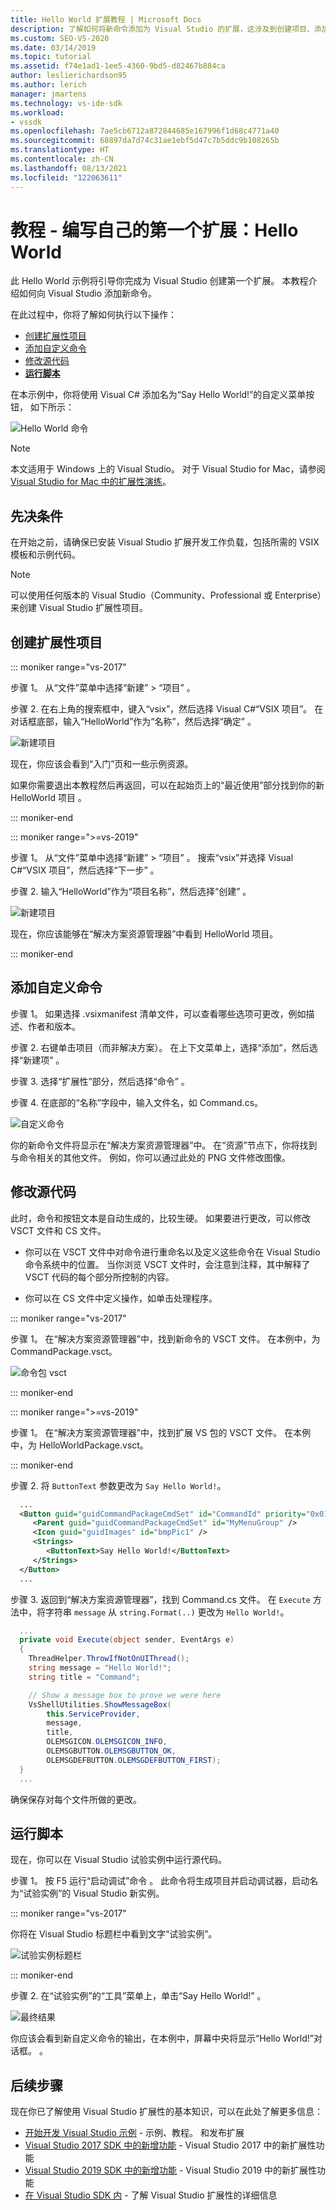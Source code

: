 ```yaml
---
title: Hello World 扩展教程 | Microsoft Docs
description: 了解如何将新命令添加为 Visual Studio 的扩展，这涉及到创建项目、添加命令和修改源代码。
ms.custom: SEO-VS-2020
ms.date: 03/14/2019
ms.topic: tutorial
ms.assetid: f74e1ad1-1ee5-4360-9bd5-d82467b884ca
author: leslierichardson95
ms.author: lerich
manager: jmartens
ms.technology: vs-ide-sdk
ms.workload:
- vssdk
ms.openlocfilehash: 7ae5cb6712a872844685e167996f1d68c4771a40
ms.sourcegitcommit: 68897da7d74c31ae1ebf5d47c7b5ddc9b108265b
ms.translationtype: HT
ms.contentlocale: zh-CN
ms.lasthandoff: 08/13/2021
ms.locfileid: "122063611"
---
```

# <a name="tutorial---create-your-first-extension-hello-world"></a>教程 - 编写自己的第一个扩展：Hello World

此 Hello World 示例将引导你完成为 Visual Studio 创建第一个扩展。 本教程介绍如何向 Visual Studio 添加新命令。

在此过程中，你将了解如何执行以下操作：

* [创建扩展性项目](#create-an-extensibility-project)
* [添加自定义命令](#add-a-custom-command)
* [修改源代码](#modify-the-source-code)
* **[运行脚本](#run-it)**

在本示例中，你将使用 Visual C# 添加名为“Say Hello World!”的自定义菜单按钮， 如下所示：

![Hello World 命令](media/hello-world-say-hello-world.png)

> [!NOTE]
> 本文适用于 Windows 上的 Visual Studio。 对于 Visual Studio for Mac，请参阅 [Visual Studio for Mac 中的扩展性演练](/visualstudio/mac/extending-visual-studio-mac-walkthrough)。

## <a name="prerequisites"></a>先决条件

在开始之前，请确保已安装 Visual Studio 扩展开发工作负载，包括所需的 VSIX 模板和示例代码。

> [!NOTE]
> 可以使用任何版本的 Visual Studio（Community、Professional 或 Enterprise）来创建 Visual Studio 扩展性项目。

## <a name="create-an-extensibility-project"></a>创建扩展性项目

::: moniker range="vs-2017"

步骤 1。 从“文件”菜单中选择“新建” > “项目”  。

步骤 2. 在右上角的搜索框中，键入“vsix”，然后选择 Visual C#“VSIX 项目”。 在对话框底部，输入“HelloWorld”作为“名称”，然后选择“确定” 。

![新建项目](media/hello-world-new-project.png)

现在，你应该会看到“入门”页和一些示例资源。

如果你需要退出本教程然后再返回，可以在起始页上的“最近使用”部分找到你的新 HelloWorld 项目 。

::: moniker-end

::: moniker range=">=vs-2019"

步骤 1。 从“文件”菜单中选择“新建” > “项目”  。 搜索“vsix”并选择 Visual C#“VSIX 项目”，然后选择“下一步” 。

步骤 2. 输入“HelloWorld”作为“项目名称”，然后选择“创建” 。

![新建项目](media/hello-world-new-project-2019.png)

现在，你应该能够在“解决方案资源管理器”中看到 HelloWorld 项目。

::: moniker-end

## <a name="add-a-custom-command"></a>添加自定义命令

步骤 1。 如果选择 .vsixmanifest 清单文件，可以查看哪些选项可更改，例如描述、作者和版本。

步骤 2. 右键单击项目（而非解决方案）。 在上下文菜单上，选择“添加”，然后选择“新建项” 。

步骤 3. 选择“扩展性”部分，然后选择“命令” 。

步骤 4. 在底部的“名称”字段中，输入文件名，如 Command.cs。

![自定义命令](media/hello-world-vsix-command.png)

你的新命令文件将显示在“解决方案资源管理器”中。 在“资源”节点下，你将找到与命令相关的其他文件。 例如，你可以通过此处的 PNG 文件修改图像。

## <a name="modify-the-source-code"></a>修改源代码

此时，命令和按钮文本是自动生成的，比较生硬。 如果要进行更改，可以修改 VSCT 文件和 CS 文件。

* 你可以在 VSCT 文件中对命令进行重命名以及定义这些命令在 Visual Studio 命令系统中的位置。 当你浏览 VSCT 文件时，会注意到注释，其中解释了 VSCT 代码的每个部分所控制的内容。

* 你可以在 CS 文件中定义操作，如单击处理程序。

::: moniker range="vs-2017"

步骤 1。 在“解决方案资源管理器”中，找到新命令的 VSCT 文件。 在本例中，为 CommandPackage.vsct。

![命令包 vsct](media/hello-world-command-package-vsct.png)

::: moniker-end

::: moniker range=">=vs-2019"

步骤 1。 在“解决方案资源管理器”中，找到扩展 VS 包的 VSCT 文件。 在本例中，为 HelloWorldPackage.vsct。

::: moniker-end

步骤 2. 将 `ButtonText` 参数更改为 `Say Hello World!`。

```xml
  ...
  <Button guid="guidCommandPackageCmdSet" id="CommandId" priority="0x0100" type="Button">
     <Parent guid="guidCommandPackageCmdSet" id="MyMenuGroup" />
     <Icon guid="guidImages" id="bmpPic1" />
     <Strings>
        <ButtonText>Say Hello World!</ButtonText>
     </Strings>
  </Button>
  ...
```

步骤 3. 返回到“解决方案资源管理器”，找到 Command.cs 文件。 在 `Execute` 方法中，将字符串 `message` 从 `string.Format(..)` 更改为 `Hello World!`。

```csharp
  ...
  private void Execute(object sender, EventArgs e)
  {
    ThreadHelper.ThrowIfNotOnUIThread();
    string message = "Hello World!";
    string title = "Command";

    // Show a message box to prove we were here
    VsShellUtilities.ShowMessageBox(
        this.ServiceProvider,
        message,
        title,
        OLEMSGICON.OLEMSGICON_INFO,
        OLEMSGBUTTON.OLEMSGBUTTON_OK,
        OLEMSGDEFBUTTON.OLEMSGDEFBUTTON_FIRST);
  }
  ...
```

确保保存对每个文件所做的更改。

## <a name="run-it"></a>运行脚本

现在，你可以在 Visual Studio 试验实例中运行源代码。

步骤 1。 按 F5 运行“启动调试”命令 。 此命令将生成项目并启动调试器，启动名为“试验实例”的 Visual Studio 新实例。

::: moniker range="vs-2017"

你将在 Visual Studio 标题栏中看到文字“试验实例”。

![试验实例标题栏](media/hello-world-exp-instance.png)

::: moniker-end

步骤 2. 在“试验实例”的“工具”菜单上，单击“Say Hello World!”  。

![最终结果](media/hello-world-final-result.png)

你应该会看到新自定义命令的输出，在本例中，屏幕中央将显示“Hello World!”对话框。 。

## <a name="next-steps"></a>后续步骤

现在你已了解使用 Visual Studio 扩展性的基本知识，可以在此处了解更多信息：

* [开始开发 Visual Studio 示例](starting-to-develop-visual-studio-extensions.md) - 示例、教程。 和发布扩展
* [Visual Studio 2017 SDK 中的新增功能](what-s-new-in-the-visual-studio-2017-sdk.md) - Visual Studio 2017 中的新扩展性功能
* [Visual Studio 2019 SDK 中的新增功能](whats-new-visual-studio-2019-sdk.md) - Visual Studio 2019 中的新扩展性功能
* [在 Visual Studio SDK 内](internals/inside-the-visual-studio-sdk.md) - 了解 Visual Studio 扩展性的详细信息
